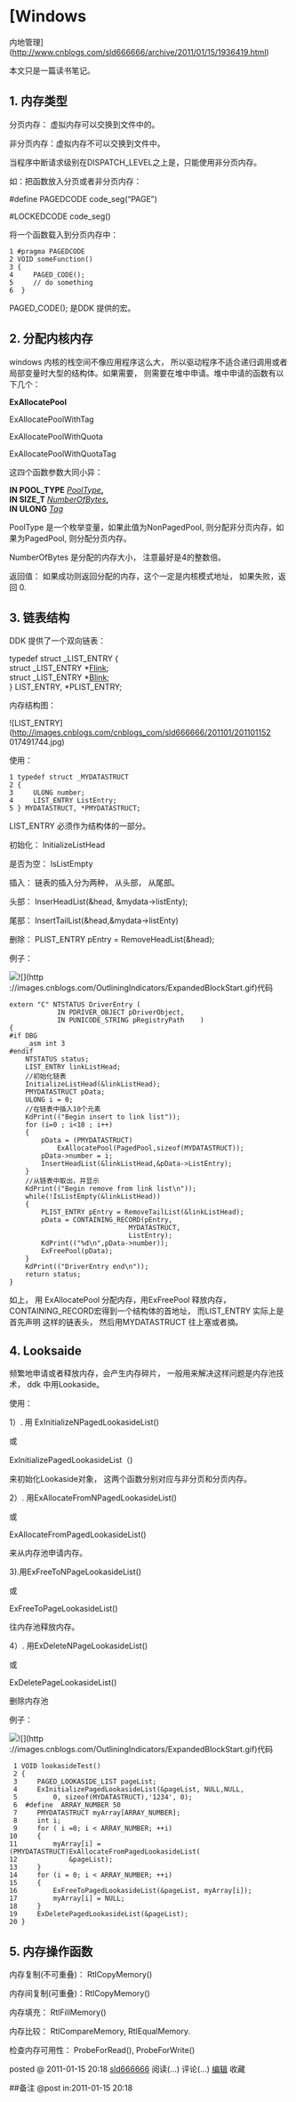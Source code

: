 #  [Windows
内地管理](http://www.cnblogs.com/sld666666/archive/2011/01/15/1936419.html)

本文只是一篇读书笔记。

## 1\. 内存类型

分页内存： 虚拟内存可以交换到文件中的。

非分页内存：虚拟内存不可以交换到文件中。

当程序中断请求级别在DISPATCH_LEVEL之上是，只能使用非分页内存。

如：把函数放入分页或者非分页内存：

#define PAGEDCODE code_seg(“PAGE”)

#LOCKEDCODE code_seg()

将一个函数载入到分页内存中：

    1 #pragma PAGEDCODE  
    2 VOID someFunction()  
    3 {  
    4     PAGED_CODE();  
    5     // do something  
    6  }

PAGED_CODE(); 是DDK 提供的宏。

## 2\. 分配内核内存

windows 内核的栈空间不像应用程序这么大， 所以驱动程序不适合递归调用或者局部变量时大型的结构体。如果需要，
则需要在堆中申请。堆中申请的函数有以下几个：

**ExAllocatePool**

ExAllocatePoolWithTag

ExAllocatePoolWithQuota

ExAllocatePoolWithQuotaTag

这四个函数参数大同小异：

**IN POOL_TYPE** _[PoolType](ms-help://ms.wdk.v10.7600.091201/)_**,**   
**IN SIZE_T** _[NumberOfBytes](ms-help://ms.wdk.v10.7600.091201/)_**,**   
**IN ULONG** _[Tag](ms-help://ms.wdk.v10.7600.091201/)_

PoolType 是一个枚举变量，如果此值为NonPagedPool, 则分配非分页内存，如果为PagedPool, 则分配分页内存。

NumberOfBytes 是分配的内存大小， 注意最好是4的整数倍。

返回值： 如果成功则返回分配的内存，这个一定是内核模式地址， 如果失败，返回 0.

## 3\. 链表结构

DDK 提供了一个双向链表：

typedef struct _LIST_ENTRY {  
struct _LIST_ENTRY *[Flink](ms-help://ms.wdk.v10.7600.091201/);  
struct _LIST_ENTRY *[Blink](ms-help://ms.wdk.v10.7600.091201/);  
} LIST_ENTRY, *PLIST_ENTRY;

内存结构图：

![LIST_ENTRY](http://images.cnblogs.com/cnblogs_com/sld666666/201101/201101152
017491744.jpg)

使用：

    1 typedef struct _MYDATASTRUCT   
    2 {   
    3     ULONG number;   
    4     LIST_ENTRY ListEntry;   
    5 } MYDATASTRUCT, *PMYDATASTRUCT;

LIST_ENTRY 必须作为结构体的一部分。

初始化： InitializeListHead

是否为空： IsListEmpty

插入： 链表的插入分为两种， 从头部， 从尾部。

头部： InserHeadList(&head, &mydata->listEnty);

尾部： InsertTailList(&head,&mydata->listEnty)

删除： PLIST_ENTRY pEntry = RemoveHeadList(&head);

例子：

![](http://images.cnblogs.com/OutliningIndicators/ContractedBlock.gif)![](http
://images.cnblogs.com/OutliningIndicators/ExpandedBlockStart.gif)代码

    extern "C" NTSTATUS DriverEntry (   
                IN PDRIVER_OBJECT pDriverObject,   
                IN PUNICODE_STRING pRegistryPath    )   
    {  
    #if DBG   
        _asm int 3   
    #endif  
        NTSTATUS status;   
        LIST_ENTRY linkListHead;  
        //初始化链表   
        InitializeListHead(&linkListHead);  
        PMYDATASTRUCT pData;   
        ULONG i = 0;   
        //在链表中插入10个元素   
        KdPrint(("Begin insert to link list"));   
        for (i=0 ; i<10 ; i++)   
        {   
            pData = (PMYDATASTRUCT)   
                ExAllocatePool(PagedPool,sizeof(MYDATASTRUCT));   
            pData->number = i;   
            InsertHeadList(&linkListHead,&pData->ListEntry);   
        }  
        //从链表中取出，并显示   
        KdPrint(("Begin remove from link list\n"));   
        while(!IsListEmpty(&linkListHead))   
        {   
            PLIST_ENTRY pEntry = RemoveTailList(&linkListHead);   
            pData = CONTAINING_RECORD(pEntry,   
                                  MYDATASTRUCT,   
                                  ListEntry);   
            KdPrint(("%d\n",pData->number));   
            ExFreePool(pData);   
        }  
        KdPrint(("DriverEntry end\n"));   
        return status;   
    }

如上， 用 ExAllocatePool 分配内存，用ExFreePool 释放内存， CONTAINING_RECORD宏得到一个结构体的首地址，
而LIST_ENTRY 实际上是首先声明 这样的链表头， 然后用MYDATASTRUCT 往上塞或者摘。

## 4\. Looksaide

频繁地申请或者释放内存，会产生内存碎片， 一般用来解决这样问题是内存池技术， ddk 中用Lookaside。

使用：

1）. 用 ExInitializeNPagedLookasideList()

或

ExInitializePagedLookasideList（)

来初始化Lookaside对象， 这两个函数分别对应与非分页和分页内存。

2）. 用ExAllocateFromNPagedLookasideList()

或

ExAllocateFromPagedLookasideList()

来从内存池申请内存。

3).用ExFreeToNPageLookasideList()

或

ExFreeToPageLookasideList()

往内存池释放内存。

4）. 用ExDeleteNPageLookasideList()

或

ExDeletePageLookasideList()

删除内存池

例子：

![](http://images.cnblogs.com/OutliningIndicators/ContractedBlock.gif)![](http
://images.cnblogs.com/OutliningIndicators/ExpandedBlockStart.gif)代码

     1 VOID lookasideTest()   
     2 {   
     3     PAGED_LOOKASIDE_LIST pageList;   
     4     ExInitializePagedLookasideList(&pageList, NULL,NULL,   
     5         0, sizeof(MYDATASTRUCT),'1234', 0);  
     6  #define  ARRAY_NUMBER 50  
     7     PMYDATASTRUCT myArray[ARRAY_NUMBER];   
     8     int i;   
     9     for ( i =0; i < ARRAY_NUMBER; ++i)   
    10     {   
    11         myArray[i] = (PMYDATASTRUCT)ExAllocateFromPagedLookasideList(   
    12             &pageList);  
    13     }  
    14     for (i = 0; i < ARRAY_NUMBER; ++i)   
    15     {   
    16         ExFreeToPagedLookasideList(&pageList, myArray[i]);   
    17         myArray[i] = NULL;   
    18     }  
    19     ExDeletePagedLookasideList(&pageList);   
    20 }

## 5\. 内存操作函数

内存复制(不可重叠)： RtlCopyMemory()

内存间复制(可重叠)：RtlCopyMemory()

内存填充： RtlFillMemory()

内存比较： RtlCompareMemory, RtlEqualMemory.

检查内存可用性： ProbeForRead(), ProbeForWrite()

posted @ 2011-01-15 20:18 [sld666666](http://www.cnblogs.com/sld666666/)
阅读(...) 评论(...) [编辑](https://i.cnblogs.com/EditPosts.aspx?postid=1936419) 收藏

##备注 
 @post in:2011-01-15 20:18
